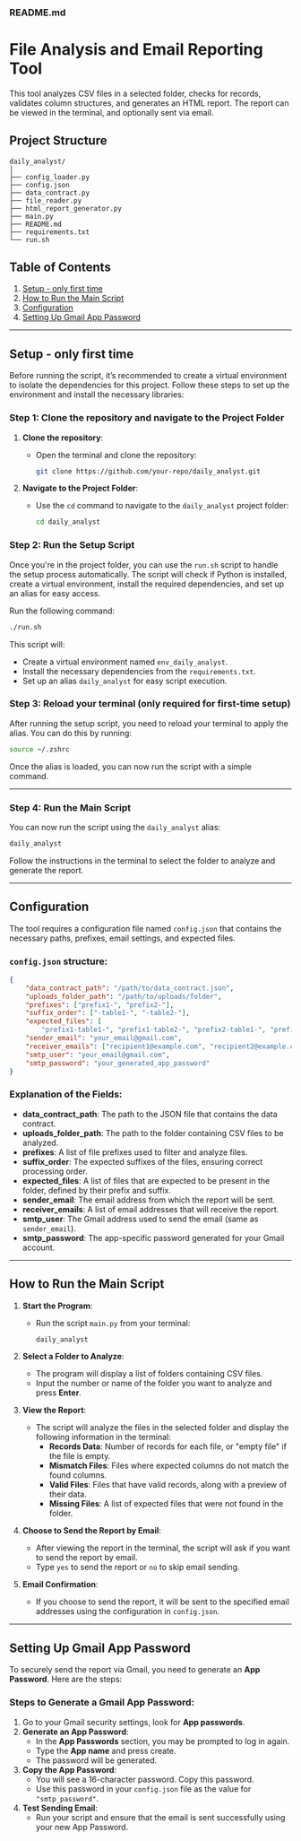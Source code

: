 
### **README.md**

# File Analysis and Email Reporting Tool

This tool analyzes CSV files in a selected folder, checks for records, validates column structures, and generates an HTML report. The report can be viewed in the terminal, and optionally sent via email.

## Project Structure
```
daily_analyst/
│
├── config_loader.py
├── config.json
├── data_contract.py
├── file_reader.py
├── html_report_generator.py
├── main.py
├── README.md
├── requirements.txt
└── run.sh
```

## Table of Contents
1. [Setup - only first time](#setup---only-first-time)
2. [How to Run the Main Script](#how-to-run-the-main-script)
3. [Configuration](#configuration)
4. [Setting Up Gmail App Password](#setting-up-gmail-app-password)

---

## Setup - only first time

Before running the script, it’s recommended to create a virtual environment to isolate the dependencies for this project. Follow these steps to set up the environment and install the necessary libraries:

### Step 1: Clone the repository and navigate to the Project Folder

1. **Clone the repository**:
   - Open the terminal and clone the repository:
     ```bash
     git clone https://github.com/your-repo/daily_analyst.git
     ```

2. **Navigate to the Project Folder**:
   - Use the `cd` command to navigate to the `daily_analyst` project folder:
     ```bash
     cd daily_analyst
     ```

### Step 2: Run the Setup Script

Once you're in the project folder, you can use the `run.sh` script to handle the setup process automatically. The script will check if Python is installed, create a virtual environment, install the required dependencies, and set up an alias for easy access.

Run the following command:
```bash
./run.sh
```

This script will:
- Create a virtual environment named `env_daily_analyst`.
- Install the necessary dependencies from the `requirements.txt`.
- Set up an alias `daily_analyst` for easy script execution.

### Step 3: Reload your terminal (only required for first-time setup)

After running the setup script, you need to reload your terminal to apply the alias. You can do this by running:
```bash
source ~/.zshrc
```

Once the alias is loaded, you can now run the script with a simple command.

---

### Step 4: Run the Main Script

You can now run the script using the `daily_analyst` alias:
```bash
daily_analyst
```

Follow the instructions in the terminal to select the folder to analyze and generate the report.

---

## Configuration

The tool requires a configuration file named `config.json` that contains the necessary paths, prefixes, email settings, and expected files.

### `config.json` structure:
```json
{
    "data_contract_path": "/path/to/data_contract.json",
    "uploads_folder_path": "/path/to/uploads/folder",
    "prefixes": ["prefix1-", "prefix2-"],
    "suffix_order": ["-table1-", "-table2-"],
    "expected_files": [
        "prefix1-table1-", "prefix1-table2-", "prefix2-table1-", "prefix2-table2-"],
    "sender_email": "your_email@gmail.com",
    "receiver_emails": ["recipient1@example.com", "recipient2@example.com"],
    "smtp_user": "your_email@gmail.com",
    "smtp_password": "your_generated_app_password"
}
```

### Explanation of the Fields:
- **data_contract_path**: The path to the JSON file that contains the data contract.
- **uploads_folder_path**: The path to the folder containing CSV files to be analyzed.
- **prefixes**: A list of file prefixes used to filter and analyze files.
- **suffix_order**: The expected suffixes of the files, ensuring correct processing order.
- **expected_files**: A list of files that are expected to be present in the folder, defined by their prefix and suffix.
- **sender_email**: The email address from which the report will be sent.
- **receiver_emails**: A list of email addresses that will receive the report.
- **smtp_user**: The Gmail address used to send the email (same as `sender_email`).
- **smtp_password**: The app-specific password generated for your Gmail account.

---

## How to Run the Main Script

1. **Start the Program**:
   - Run the script `main.py` from your terminal:
     ```bash
     daily_analyst
     ```

2. **Select a Folder to Analyze**:
   - The program will display a list of folders containing CSV files.
   - Input the number or name of the folder you want to analyze and press **Enter**.

3. **View the Report**:
   - The script will analyze the files in the selected folder and display the following information in the terminal:
     - **Records Data**: Number of records for each file, or "empty file" if the file is empty.
     - **Mismatch Files**: Files where expected columns do not match the found columns.
     - **Valid Files**: Files that have valid records, along with a preview of their data.
     - **Missing Files**: A list of expected files that were not found in the folder.

4. **Choose to Send the Report by Email**:
   - After viewing the report in the terminal, the script will ask if you want to send the report by email.
   - Type `yes` to send the report or `no` to skip email sending.

5. **Email Confirmation**:
   - If you choose to send the report, it will be sent to the specified email addresses using the configuration in `config.json`.

---

## Setting Up Gmail App Password

To securely send the report via Gmail, you need to generate an **App Password**. Here are the steps:

### Steps to Generate a Gmail App Password:

1. Go to your Gmail security settings, look for **App passwords**.
2. **Generate an App Password**:
   - In the **App Passwords** section, you may be prompted to log in again.
   - Type the **App name** and press create.
   - The password will be generated.
3. **Copy the App Password**:
   - You will see a 16-character password. Copy this password.
   - Use this password in your `config.json` file as the value for `"smtp_password"`.
4. **Test Sending Email**:
   - Run your script and ensure that the email is sent successfully using your new App Password.
